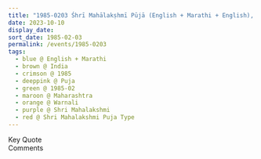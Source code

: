 ```yaml
---
title: "1985-0203 Śhrī Mahālakṣhmī Pūjā (English + Marathi + English), Warnali (near Sangli), Maharashtra, India"
date: 2023-10-10
display_date: 
sort_date: 1985-02-03
permalink: /events/1985-0203
tags:
  - blue @ English + Marathi
  - brown @ India
  - crimson @ 1985
  - deeppink @ Puja
  - green @ 1985-02
  - maroon @ Maharashtra
  - orange @ Warnali
  - purple @ Shri Mahalakshmi
  - red @ Shri Mahalakshmi Puja Type
---
```


<wave-list>
  <list-title color="green" width="75">Key Quote</list-title>
  <list-item color="BlanchedAlmond"  width="200"></list-item>
  <list-item color="Lavender"></list-item>
  <list-item color="BlanchedAlmond"></list-item>
</wave-list>

<br>

<wave-list>
  <list-title color="green" width="75">Comments</list-title>
  <list-item color="BlanchedAlmond"  width="200"></list-item>
  <list-item color="Lavender"></list-item>
  <list-item color="BlanchedAlmond"></list-item>
</wave-list>